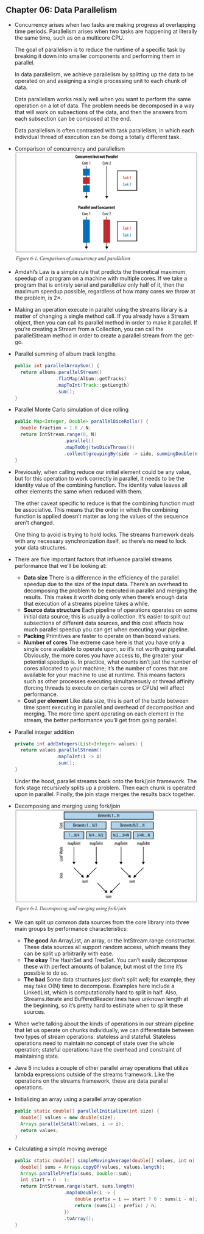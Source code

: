 ## Chapter 06: Data Parallelism

- Concurrency arises when two tasks are making progress at overlapping time periods. Parallelism arises when two tasks are happening at literally the same time, such as on a multicore CPU.

	The goal of parallelism is to reduce the runtime of a specific task by breaking it down into smaller components and performing them in parallel.

	In data parallelism, we achieve parallelism by splitting up the data to be operated on and assigning a single processing unit to each chunk of data.

	Data parallelism works really well when you want to perform the same operation on a lot of data. The problem needs be decomposed in a way that will work on subsections of the data, and then the answers from each subsection can be composed at the end.

	Data parallelism is often contrasted with task parallelism, in which each individual thread of execution can be doing a totally different task.

- Comparison of concurrency and parallelism  
![alt text](img/fig_6_1_Comparison_of_concurrency_and_parallelism.PNG)  

- Amdahl’s Law is a simple rule that predicts the theoretical maximum speedup of a program on a machine with multiple cores. If we take a program that is entirely serial and parallelize only half of it, then the maximum speedup possible, regardless of how many cores we throw at the problem, is 2×.

- Making an operation execute in parallel using the streams library is a matter of changing a single method call. If you already have a Stream object, then you can call its parallel method in order to make it parallel. If you’re creating a Stream from a Collection, you can call the parallelStream method in order to create a parallel stream from the get-go.

- Parallel summing of album track lengths
  ```java
  public int parallelArraySum() {
    return albums.parallelStream()
                 .flatMap(Album::getTracks)
                 .mapToInt(Track::getLength)
                 .sum();
  }
  ```

- Parallel Monte Carlo simulation of dice rolling
  ```java
  public Map<Integer, Double> parallelDiceRolls() {
    double fraction = 1.0 / N;
    return IntStream.range(0, N)
                    .parallel()
                    .mapToObj(twoDiceThrows())
                    .collect(groupingBy(side -> side, summingDouble(n -> fraction)));
  }
  ```

- Previously, when calling reduce our initial element could be any value, but for this operation to work correctly in parallel, it needs to be the identity value of the combining function. The identity value leaves all other elements the same when reduced with them.

	The other caveat specific to reduce is that the combining function must be associative. This means that the order in which the combining function is applied doesn’t matter as long the values of the sequence aren’t changed.

	One thing to avoid is trying to hold locks. The streams framework deals with any necessary synchronization itself, so there’s no need to lock your data structures.

- There are five important factors that influence parallel streams performance that we’ll be looking at:
	- **Data size** There is a difference in the efficiency of the parallel speedup due to the size of the input data. There’s an overhead to decomposing the problem to be executed in parallel and merging the results. This makes it worth doing only when there’s enough data that execution of a streams pipeline takes a while.
	- **Source data structure** Each pipeline of operations operates on some initial data source; this is usually a collection. It’s easier to split out subsections of different data sources, and this cost affects how much parallel speedup you can get when executing your pipeline.
	- **Packing** Primitives are faster to operate on than boxed values.
	- **Number of cores** The extreme case here is that you have only a single core available to operate upon, so it’s not worth going parallel. Obviously, the more cores you have access to, the greater your potential speedup is. In practice, what counts isn’t just the number of cores allocated to your machine; it’s the number of cores that are available for your machine to use at runtime. This means factors such as other processes executing simultaneously or thread affinity (forcing threads to execute on certain cores or CPUs) will affect performance.
	- **Cost per element** Like data size, this is part of the battle between time spent executing in parallel and overhead of decomposition and merging. The more time spent operating on each element in the stream, the better performance you’ll get from going parallel.

- Parallel integer addition
  ```java
  private int addIntegers(List<Integer> values) {
    return values.parallelStream()
                 .mapToInt(i -> i)
                 .sum();
  }
  ```

	Under the hood, parallel streams back onto the fork/join framework. The fork stage recursively splits up a problem. Then each chunk is operated upon in parallel. Finally, the join stage merges the results back together.

- Decomposing and merging using fork/join  
![alt text](img/fig_6_2_Decomposing_and_merging_using_fork_join.PNG)  

- We can split up common data sources from the core library into three main groups by performance characteristics:
	- **The good** An ArrayList, an array, or the IntStream.range constructor. These data sources all support random access, which means they can be split up arbitrarily with ease.
	- **The okay** The HashSet and TreeSet. You can’t easily decompose these with perfect amounts of balance, but most of the time it’s possible to do so.
	- **The bad** Some data structures just don’t split well; for example, they may take O(N) time to decompose. Examples here include a LinkedList, which is computationally hard to split in half. Also, Streams.iterate and BufferedReader.lines have unknown length at the beginning, so it’s pretty hard to estimate when to split these sources.

- When we’re talking about the kinds of operations in our stream pipeline that let us operate on chunks individually, we can differentiate between two types of stream operations: stateless and stateful. Stateless operations need to maintain no concept of state over the whole operation; stateful operations have the overhead and constraint of maintaining state.

- Java 8 includes a couple of other parallel array operations that utilize lambda expressions outside of the streams framework. Like the operations on the streams framework, these are data parallel operations.

- Initializing an array using a parallel array operation
  ```java
  public static double[] parallelInitialize(int size) {
    double[] values = new double[size];
    Arrays.parallelSetAll(values, i -> i);
    return values;
  }
  ```

- Calculating a simple moving average
  ```java
  public static double[] simpleMovingAverage(double[] values, int n) {
    double[] sums = Arrays.copyOf(values, values.length);
    Arrays.parallelPrefix(sums, Double::sum);
    int start = n - 1;
    return IntStream.range(start, sums.length)
                    .mapToDouble(i -> {
                        double prefix = i == start ? 0 : sums[i - n];
                        return (sums[i] - prefix) / n;
                    })
                    .toArray();
  }
  ```